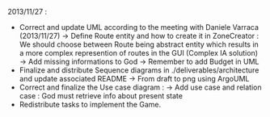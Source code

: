 2013/11/27 :
- Correct and update UML according to the meeting with Daniele Varraca (2013/11/27)
  	  -> Define Route entity and how to create it in ZoneCreator :
	     We should choose between Route being abstract entity which results in a more complex represention of routes in the GUI (Complex IA solution)
	  -> Add missing informations to God
	  -> Remember to add Budget in UML
- Finalize and distribute Sequence diagrams in ./deliverables/architecture and update associated README
  	  -> From draft to png using ArgoUML
- Correct and finalize the Use case diagram : 
  	  -> Add use case and relation case :
	     God must retrieve info about present state
- Redistribute tasks to implement the Game.